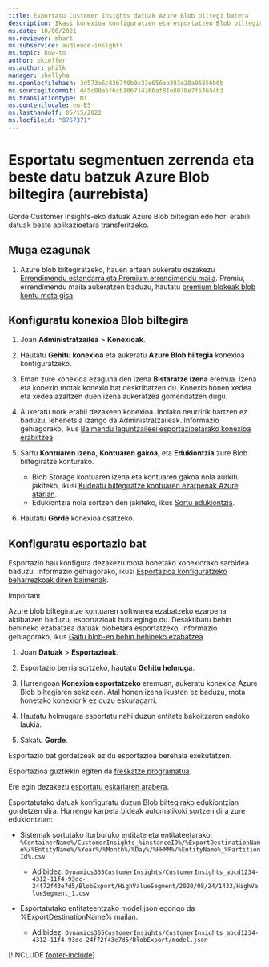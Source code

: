 ```yaml
---
title: Esportatu Customer Insights datuak Azure Blob biltegi batera
description: Ikasi konexioa konfiguratzen eta esportatzen Blob biltegira.
ms.date: 10/06/2021
ms.reviewer: mhart
ms.subservice: audience-insights
ms.topic: how-to
author: pkieffer
ms.author: philk
manager: shellyha
ms.openlocfilehash: 3d573a6c83b7f0b0c33e656eb383e20a96856b0b
ms.sourcegitcommit: d45c00a5f6cb106714366af81e8070e7f53654b3
ms.translationtype: MT
ms.contentlocale: eu-ES
ms.lasthandoff: 05/15/2022
ms.locfileid: "8757371"
---
```

# <a name="export-segment-list-and-other-data-to-azure-blob-storage-preview"></a>Esportatu segmentuen zerrenda eta beste datu batzuk Azure Blob biltegira (aurrebista)

Gorde Customer Insights-eko datuak Azure Blob biltegian edo hori erabili datuak beste aplikazioetara transferitzeko.

## <a name="known-limitations"></a>Muga ezagunak

1. Azure blob biltegiratzeko, hauen artean aukeratu dezakezu [Errendimendu estandarra eta Premium errendimendu maila](/azure/storage/blobs/storage-blob-performance-tiers). Premiu, errendimendu maila aukeratzen baduzu, hautatu [premium blokeak blob kontu mota gisa](/azure/storage/common/storage-account-overview#types-of-storage-accounts).

## <a name="set-up-the-connection-to-blob-storage"></a>Konfiguratu konexioa Blob biltegira

1. Joan **Administratzailea** > **Konexioak**.

1. Hautatu **Gehitu konexioa** eta aukeratu **Azure Blob biltegia** konexioa konfiguratzeko.

1. Eman zure konexioa ezaguna den izena **Bistaratze izena** eremua. Izena eta konexio motak konexio bat deskribatzen du. Konexio honen xedea eta xedea azaltzen duen izena aukeratzea gomendatzen dugu.

1. Aukeratu nork erabil dezakeen konexioa. Inolako neurririk hartzen ez baduzu, lehenetsia izango da Administratzaileak. Informazio gehiagorako, ikus [Baimendu laguntzaileei esportazioetarako konexioa erabiltzea](connections.md#allow-contributors-to-use-a-connection-for-exports).

1. Sartu **Kontuaren izena**, **Kontuaren gakoa**, eta **Edukiontzia** zure Blob biltegiratze konturako.
    - Blob Storage kontuaren izena eta kontuaren gakoa nola aurkitu jakiteko, ikusi [Kudeatu biltegiratze kontuaren ezarpenak Azure atarian](/azure/storage/common/storage-account-manage).
    - Edukiontzia nola sortzen den jakiteko, ikus [Sortu edukiontzia](/azure/storage/blobs/storage-quickstart-blobs-portal#create-a-container).

1. Hautatu **Gorde** konexioa osatzeko. 

## <a name="configure-an-export"></a>Konfiguratu esportazio bat

Esportazio hau konfigura dezakezu mota honetako konexiorako sarbidea baduzu. Informazio gehiagorako, ikusi [Esportazioa konfiguratzeko beharrezkoak diren baimenak](export-destinations.md#set-up-a-new-export).

> [!IMPORTANT]
> Azure blob biltegiratze kontuaren softwarea ezabatzeko ezarpena aktibatzen baduzu, esportazioak huts egingo du. Desaktibatu behin behineko ezabatzea datuak blobetara esportatzeko. Informazio gehiagorako, ikus [Gaitu blob-en behin behineko ezabatzea](/azure/storage/blobs/soft-delete-blob-enable)

1. Joan **Datuak** > **Esportazioak**.

1. Esportazio berria sortzeko, hautatu **Gehitu helmuga**.

1. Hurrengoan **Konexioa esportatzeko** eremuan, aukeratu konexioa Azure Blob biltegiaren sekzioan. Atal honen izena ikusten ez baduzu, mota honetako konexiorik ez duzu eskuragarri.

1. Hautatu helmugara esportatu nahi duzun entitate bakoitzaren ondoko laukia.

1. Sakatu **Gorde**.

Esportazio bat gordetzeak ez du esportazioa berehala exekutatzen.

Esportazioa guztiekin egiten da [freskatze programatua](system.md#schedule-tab).     

Ere egin dezakezu [esportatu eskariaren arabera](export-destinations.md#run-exports-on-demand). 

Esportatutako datuak konfiguratu duzun Blob biltegirako edukiontzian gordetzen dira. Hurrengo karpeta bideak automatikoki sortzen dira zure edukiontzian:

- Sistemak sortutako iturburuko entitate eta entitateetarako:   
  `%ContainerName%/CustomerInsights_%instanceID%/%ExportDestinationName%/%EntityName%/%Year%/%Month%/%Day%/%HHMM%/%EntityName%_%PartitionId%.csv`  
  - Adibidez: `Dynamics365CustomerInsights/CustomerInsights_abcd1234-4312-11f4-93dc-24f72f43e7d5/BlobExport/HighValueSegment/2020/08/24/1433/HighValueSegment_1.csv`
 
- Esportatutako entitateentzako model.json egongo da %ExportDestinationName% mailan.  
  - Adibidez: `Dynamics365CustomerInsights/CustomerInsights_abcd1234-4312-11f4-93dc-24f72f43e7d5/BlobExport/model.json`

[!INCLUDE [footer-include](includes/footer-banner.md)]
